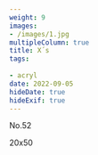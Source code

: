 ```yaml
---
weight: 9
images:
- /images/1.jpg
multipleColumn: true
title: X´s
tags:
 
- acryl
date: 2022-09-05
hideDate: true
hideExif: true
---
```

<p>
No.52
</p>
<p>
20x50
</p>